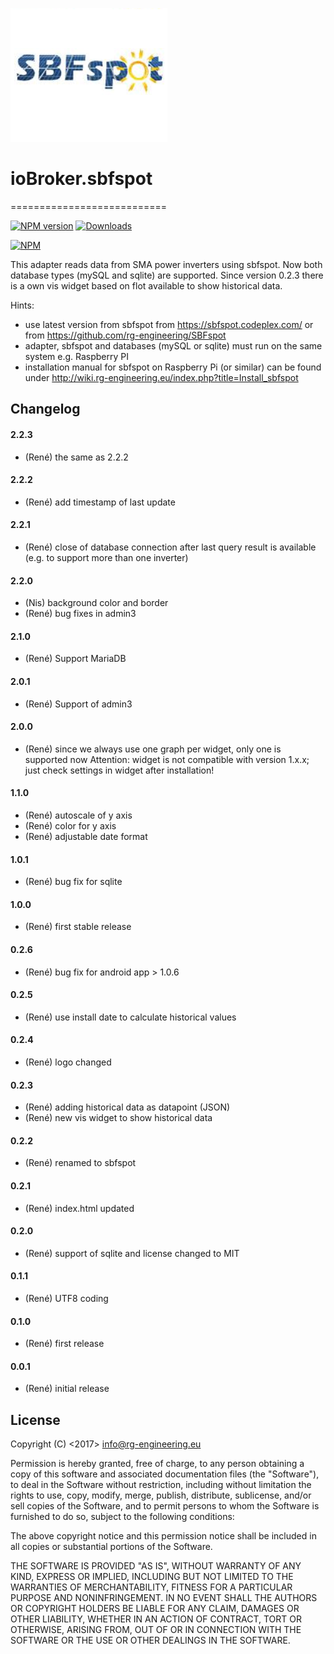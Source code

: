 ﻿![Logo](media/sbfspot.png)
# ioBroker.sbfspot
===========================

[![NPM version](https://img.shields.io/npm/v/iobroker.sbfspot.svg)](https://www.npmjs.com/package/iobroker.sbfspot)
[![Downloads](https://img.shields.io/npm/dm/iobroker.sbfspot.svg)](https://www.npmjs.com/package/iobroker.sbfspot)

[![NPM](https://nodei.co/npm/iobroker.sbfspot.png?downloads=true)](https://nodei.co/npm/iobroker.sbfspot/)



This adapter reads data from SMA power inverters using sbfspot.
Now both database types (mySQL and sqlite) are supported.
Since version 0.2.3 there is a own vis widget based on flot available to show historical data.

Hints: 
* use latest version from sbfspot from https://sbfspot.codeplex.com/ or from https://github.com/rg-engineering/SBFspot
* adapter, sbfspot and databases (mySQL or sqlite) must run on the same system e.g. Raspberry PI
* installation manual for sbfspot on Raspberry Pi (or similar) can be found under http://wiki.rg-engineering.eu/index.php?title=Install_sbfspot


## Changelog
#### 2.2.3
* (René) the same as 2.2.2

#### 2.2.2
* (René) add timestamp of last update

#### 2.2.1
* (René) close of database connection after last query result is available (e.g. to support more than one inverter)

#### 2.2.0
* (Nis) background color and border
* (René) bug fixes in admin3

#### 2.1.0
* (René) Support MariaDB

#### 2.0.1
* (René) Support of admin3

#### 2.0.0
* (René) since we always use one graph per widget, only one is supported now
		Attention: widget is not compatible with version 1.x.x; just check settings in widget after installation!

#### 1.1.0
* (René) autoscale of y axis
* (René) color for y axis 
* (René) adjustable date format 

#### 1.0.1
* (René) bug fix for sqlite

#### 1.0.0
* (René) first stable release

#### 0.2.6
* (René) bug fix for android app > 1.0.6

#### 0.2.5
* (René) use install date to calculate historical values

#### 0.2.4
* (René) logo changed

#### 0.2.3
* (René) adding historical data as datapoint (JSON)
* (René) new vis widget to show historical data

#### 0.2.2
* (René) renamed to sbfspot

#### 0.2.1
* (René) index.html updated

#### 0.2.0
* (René) support of sqlite and license changed to MIT

#### 0.1.1
* (René) UTF8 coding

#### 0.1.0
* (René) first release

#### 0.0.1
* (René) initial release


## License
Copyright (C) <2017>  <info@rg-engineering.eu>

Permission is hereby granted, free of charge, to any person obtaining a copy of this software and associated documentation files (the "Software"), to deal in the Software without restriction, including without limitation the rights to use, copy, modify, merge, publish, distribute, sublicense, and/or sell copies of the Software, and to permit persons to whom the Software is furnished to do so, subject to the following conditions:

The above copyright notice and this permission notice shall be included in all copies or substantial portions of the Software.

THE SOFTWARE IS PROVIDED "AS IS", WITHOUT WARRANTY OF ANY KIND, EXPRESS OR IMPLIED, INCLUDING BUT NOT LIMITED TO THE WARRANTIES OF MERCHANTABILITY, FITNESS FOR A PARTICULAR PURPOSE AND NONINFRINGEMENT. IN NO EVENT SHALL THE AUTHORS OR COPYRIGHT HOLDERS BE LIABLE FOR ANY CLAIM, DAMAGES OR OTHER LIABILITY, WHETHER IN AN ACTION OF CONTRACT, TORT OR OTHERWISE, ARISING FROM, OUT OF OR IN CONNECTION WITH THE SOFTWARE OR THE USE OR OTHER DEALINGS IN THE SOFTWARE.




